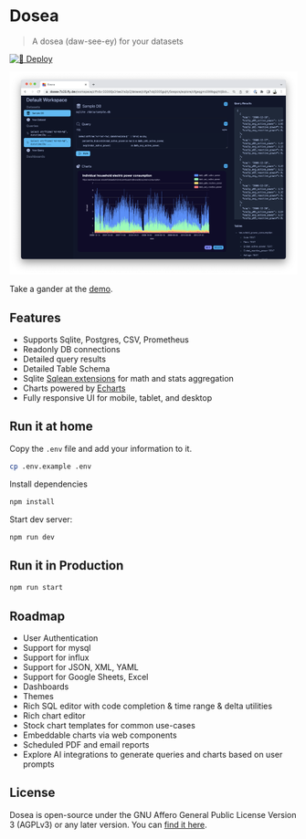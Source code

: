 # Dosea

> A dosea (daw-see-ey) for your datasets

[![🚀 Deploy](https://github.com/wmluke/dosea/actions/workflows/deploy.yml/badge.svg?branch=main)](https://github.com/wmluke/dosea/actions/workflows/deploy.yml)

![Query with Chart](public/screenshot.w1000.png)

Take a gander at the [demo](https://dosea-7b28.fly.dev/).

## Features

* Supports Sqlite, Postgres, CSV, Prometheus
* Readonly DB connections
* Detailed query results
* Detailed Table Schema
* Sqlite [Sqlean extensions](https://github.com/nalgeon/sqlean) for math and stats aggregation
* Charts powered by [Echarts](https://echarts.apache.org)
* Fully responsive UI for mobile, tablet, and desktop

## Run it at home

Copy the `.env` file and add your information to it.

```sh
cp .env.example .env
```

Install dependencies

```sh
npm install
```

Start dev server:

```sh
npm run dev
```

## Run it in Production

```sh
npm run start
```

## Roadmap

* User Authentication
* Support for mysql
* Support for influx
* Support for JSON, XML, YAML
* Support for Google Sheets, Excel
* Dashboards
* Themes
* Rich SQL editor with code completion & time range & delta utilities
* Rich chart editor
* Stock chart templates for common use-cases
* Embeddable charts via web components
* Scheduled PDF and email reports
* Explore AI integrations to generate queries and charts based on user prompts

## License

Dosea is open-source under the GNU Affero General Public License Version 3 (AGPLv3) or any later version. You
can [find it here](https://github.com/wmluke/dosea/blob/main/LICENSE.md).
